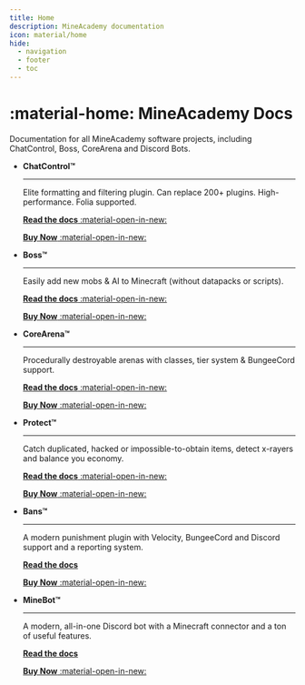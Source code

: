 ```yaml
---
title: Home
description: MineAcademy documentation
icon: material/home
hide:
  - navigation
  - footer
  - toc
---
```


# :material-home: MineAcademy Docs

Documentation for all MineAcademy software projects, including ChatControl, Boss, CoreArena and Discord Bots.<br>

<div class="grid cards" markdown>

-   **ChatControl™**

    ---

    Elite formatting and filtering plugin. Can replace 200+ plugins. High-performance. Folia supported.

    [**Read the docs** :material-open-in-new:](https://github.com/kangarko/chatcontrol-red/wiki)
    
    [**Buy Now** :material-open-in-new:](https://mineacademy.org/chatcontrol)


-   **Boss™**

    ---

    Easily add new mobs & AI to Minecraft (without datapacks or scripts).

    [**Read the docs** :material-open-in-new:](https://github.com/kangarko/boss/wiki)

    [**Buy Now** :material-open-in-new:](https://mineacademy.org/boss)


-   **CoreArena™**

    ---

    Procedurally destroyable arenas with classes, tier system & BungeeCord support.

    [**Read the docs** :material-open-in-new:](https://github.com/kangarko/corearena/wiki)

    [**Buy Now** :material-open-in-new:](https://mineacademy.org/corearena)

-   **Protect™**

    ---

    Catch duplicated, hacked or impossible-to-obtain items, detect x-rayers and balance you economy.

    [**Read the docs** :material-open-in-new:](https://github.com/kangarko/protect/wiki)

    [**Buy Now** :material-open-in-new:](https://mineacademy.org/protect)


-   **Bans™**

    ---

    A modern punishment plugin with Velocity, BungeeCord and Discord support and a reporting system.

    [**Read the docs**](bans/index.md)

    [**Buy Now** :material-open-in-new:](https://mineacademy.org/bans)


-   **MineBot™**

    ---

    A modern, all-in-one Discord bot with a Minecraft connector and a ton of useful features.

    [**Read the docs**](minebot/index.md)

    [**Buy Now** :material-open-in-new:](https://mineacademy.org/minebot)

</div>